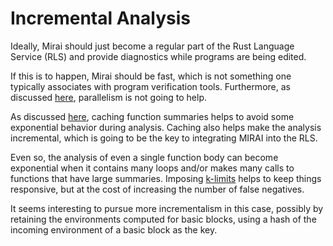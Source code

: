 # Incremental Analysis

Ideally, Mirai should just become a regular part of the Rust Language Service (RLS) and provide diagnostics while programs
are being edited.

If this is to happen, Mirai should be fast, which is not something one typically associates with program verification
tools. Furthermore, as discussed [here]((https://github.com/endorlabs/MIRAI/blob/main/documentation/Parallelism.md)),
parallelism is not going to help.

As discussed [here](https://github.com/endorlabs/MIRAI/blob/main/documentation/Caching.md), caching
function summaries helps to avoid some exponential behavior during analysis. Caching also helps make the analysis
incremental, which is going to be the key to integrating MIRAI into the RLS.

Even so, the analysis of even a single function body can become exponential when it contains many loops and/or makes
many calls to functions that have large summaries. Imposing
[k-limits](https://github.com/endorlabs/MIRAI/blob/main/documentation/K-limits.md) helps to keep things
responsive, but at the cost of increasing the number of false negatives.

It seems interesting to pursue more incrementalism in this case, possibly by retaining the environments computed for
basic blocks, using a hash of the incoming environment of a basic block as the key.
